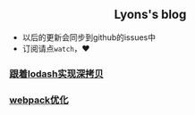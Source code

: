 <center><h2>Lyons's blog</h2></center>

+ 以后的更新会同步到github的issues中
+ 订阅请点`watch`，♥️

### [跟着lodash实现深拷贝](https://github.com/GodLyons/blog/issues/1)
### [webpack优化](https://github.com/GodLyons/blog/issues/2)
